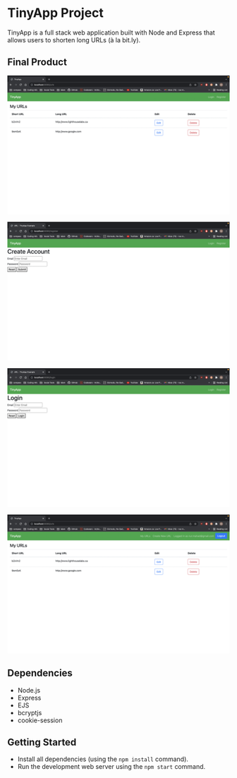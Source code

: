 # TinyApp Project

TinyApp is a full stack web application built with Node and Express that allows users to shorten long URLs (à la bit.ly).

## Final Product

!["Screenshot of URLs page"](https://github.com/BoNeZ4Lyfe/tinyapp/blob/main/docs/urls-page.png)

!["Screenshot of register page"](https://github.com/BoNeZ4Lyfe/tinyapp/blob/main/docs/register-page.png)

!["Screenshot of login page"](https://github.com/BoNeZ4Lyfe/tinyapp/blob/main/docs/login-page.png)

!["Screenshot of logged in user page"](https://github.com/BoNeZ4Lyfe/tinyapp/blob/main/docs/user-loggedin.png)


## Dependencies

- Node.js
- Express
- EJS
- bcryptjs
- cookie-session

## Getting Started

- Install all dependencies (using the `npm install` command).
- Run the development web server using the `npm start` command.